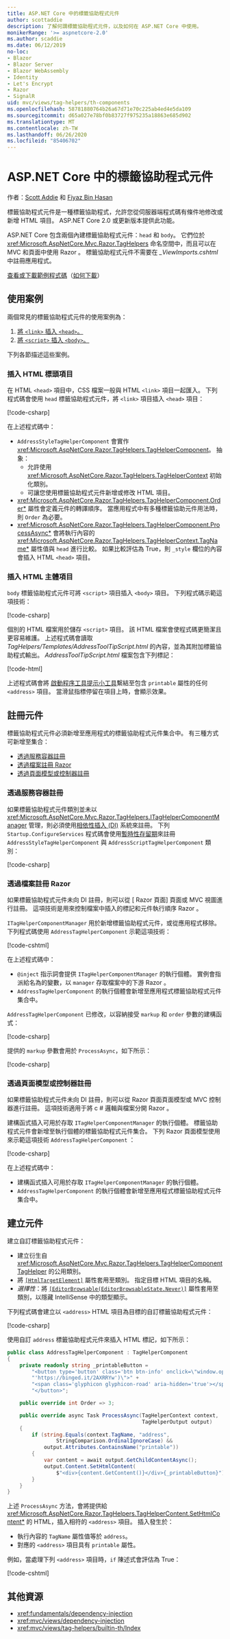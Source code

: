 ```yaml
---
title: ASP.NET Core 中的標籤協助程式元件
author: scottaddie
description: 了解何謂標籤協助程式元件，以及如何在 ASP.NET Core 中使用。
monikerRange: '>= aspnetcore-2.0'
ms.author: scaddie
ms.date: 06/12/2019
no-loc:
- Blazor
- Blazor Server
- Blazor WebAssembly
- Identity
- Let's Encrypt
- Razor
- SignalR
uid: mvc/views/tag-helpers/th-components
ms.openlocfilehash: 58781880764b26a67d71e70c225ab4ed4e5da109
ms.sourcegitcommit: d65a027e78bf0b83727f975235a18863e685d902
ms.translationtype: MT
ms.contentlocale: zh-TW
ms.lasthandoff: 06/26/2020
ms.locfileid: "85406702"
---
```

# <a name="tag-helper-components-in-aspnet-core"></a>ASP.NET Core 中的標籤協助程式元件

作者：[Scott Addie](https://twitter.com/Scott_Addie) 和 [Fiyaz Bin Hasan](https://github.com/fiyazbinhasan)

標籤協助程式元件是一種標籤協助程式，允許您從伺服器端程式碼有條件地修改或新增 HTML 項目。 ASP.NET Core 2.0 或更新版本提供此功能。

ASP.NET Core 包含兩個內建標籤協助程式元件：`head` 和 `body`。 它們位於 <xref:Microsoft.AspNetCore.Mvc.Razor.TagHelpers> 命名空間中，而且可以在 MVC 和頁面中使用 Razor 。 標籤協助程式元件不需要在 *_ViewImports.cshtml* 中註冊應用程式。

[查看或下載範例程式碼](https://github.com/dotnet/AspNetCore.Docs/tree/master/aspnetcore/mvc/views/tag-helpers/th-components/samples)（[如何下載](xref:index#how-to-download-a-sample)）

## <a name="use-cases"></a>使用案例

兩個常見的標籤協助程式元件的使用案例為：

1. [將 `<link>` 插入 `<head>`。](#inject-into-html-head-element)
1. [將 `<script>` 插入 `<body>`。](#inject-into-html-body-element)

下列各節描述這些案例。

### <a name="inject-into-html-head-element"></a>插入 HTML 標頭項目

在 HTML `<head>` 項目中，CSS 檔案一般與 HTML `<link>` 項目一起匯入。 下列程式碼會使用 `head` 標籤協助程式元件，將 `<link>` 項目插入 `<head>` 項目：

[!code-csharp[](th-components/samples/RazorPagesSample/TagHelpers/AddressStyleTagHelperComponent.cs)]

在上述程式碼中：

* `AddressStyleTagHelperComponent` 會實作 <xref:Microsoft.AspNetCore.Razor.TagHelpers.TagHelperComponent>。 抽象：
  * 允許使用 <xref:Microsoft.AspNetCore.Razor.TagHelpers.TagHelperContext> 初始化類別。
  * 可讓您使用標籤協助程式元件新增或修改 HTML 項目。
* <xref:Microsoft.AspNetCore.Razor.TagHelpers.TagHelperComponent.Order*> 屬性會定義元件的轉譯順序。 當應用程式中有多種標籤協助元件用法時，則 `Order` 為必要。
* <xref:Microsoft.AspNetCore.Razor.TagHelpers.TagHelperComponent.ProcessAsync*> 會將執行內容的 <xref:Microsoft.AspNetCore.Razor.TagHelpers.TagHelperContext.TagName*> 屬性值與 `head` 進行比較。 如果比較評估為 True，則 `_style` 欄位的內容會插入 HTML `<head>` 項目。

### <a name="inject-into-html-body-element"></a>插入 HTML 主體項目

`body` 標籤協助程式元件可將 `<script>` 項目插入 `<body>` 項目。 下列程式碼示範這項技術：

[!code-csharp[](th-components/samples/RazorPagesSample/TagHelpers/AddressScriptTagHelperComponent.cs)]

個別的 HTML 檔案用於儲存 `<script>` 項目。 該 HTML 檔案會使程式碼更簡潔且更容易維護。 上述程式碼會讀取 *TagHelpers/Templates/AddressToolTipScript.html* 的內容，並為其附加標籤協助程式輸出。 *AddressToolTipScript.html* 檔案包含下列標記：

[!code-html[](th-components/samples/RazorPagesSample/TagHelpers/Templates/AddressToolTipScript.html)]

上述程式碼會將 [ 啟動程序工具提示小工具](https://getbootstrap.com/docs/3.3/javascript/#tooltips)繫結至包含 `printable` 屬性的任何 `<address>` 項目。 當滑鼠指標停留在項目上時，會顯示效果。

## <a name="register-a-component"></a>註冊元件

標籤協助程式元件必須新增至應用程式的標籤協助程式元件集合中。 有三種方式可新增至集合：

* [透過服務容器註冊](#registration-via-services-container)
* [透過檔案註冊 Razor](#registration-via-razor-file)
* [透過頁面模型或控制器註冊](#registration-via-page-model-or-controller)

### <a name="registration-via-services-container"></a>透過服務容器註冊

如果標籤協助程式元件類別並未以 <xref:Microsoft.AspNetCore.Mvc.Razor.TagHelpers.ITagHelperComponentManager> 管理，則必須使用[相依性插入 (DI)](xref:fundamentals/dependency-injection) 系統來註冊。 下列 `Startup.ConfigureServices` 程式碼會使用[暫時性存留期](xref:fundamentals/dependency-injection#lifetime-and-registration-options)來註冊 `AddressStyleTagHelperComponent` 與 `AddressScriptTagHelperComponent` 類別：

[!code-csharp[](th-components/samples/RazorPagesSample/Startup.cs?name=snippet_ConfigureServices&highlight=12-15)]

### <a name="registration-via-razor-file"></a>透過檔案註冊 Razor

如果標籤協助程式元件未向 DI 註冊，則可以從 [ Razor 頁面] 頁面或 MVC 視圖進行註冊。 這項技術是用來控制檔案中插入的標記和元件執行順序 Razor 。

`ITagHelperComponentManager` 用於新增標籤協助程式元件，或從應用程式移除。 下列程式碼使用 `AddressTagHelperComponent` 示範這項技術：

[!code-cshtml[](th-components/samples/RazorPagesSample/Pages/Contact.cshtml?name=snippet_ITagHelperComponentManager)]

在上述程式碼中：

* `@inject` 指示詞會提供 `ITagHelperComponentManager` 的執行個體。 實例會指派給名為的變數，以 `manager` 存取檔案中的下游 Razor 。
* `AddressTagHelperComponent` 的執行個體會新增至應用程式標籤協助程式元件集合中。

`AddressTagHelperComponent` 已修改，以容納接受 `markup` 和 `order` 參數的建構函式：

[!code-csharp[](th-components/samples/RazorPagesSample/TagHelpers/AddressTagHelperComponent.cs?name=snippet_Constructor)]

提供的 `markup` 參數會用於 `ProcessAsync`，如下所示：

[!code-csharp[](th-components/samples/RazorPagesSample/TagHelpers/AddressTagHelperComponent.cs?name=snippet_ProcessAsync&highlight=10-11)]

### <a name="registration-via-page-model-or-controller"></a>透過頁面模型或控制器註冊

如果標籤協助程式元件未向 DI 註冊，則可以從 Razor 頁面頁面模型或 MVC 控制器進行註冊。 這項技術適用于將 c # 邏輯與檔案分開 Razor 。

建構函式插入可用於存取 `ITagHelperComponentManager` 的執行個體。 標籤協助程式元件會新增至執行個體的標籤協助程式元件集合。 下列 Razor 頁面模型使用來示範這項技術 `AddressTagHelperComponent` ：

[!code-csharp[](th-components/samples/RazorPagesSample/Pages/Index.cshtml.cs?name=snippet_IndexModelClass)]

在上述程式碼中：

* 建構函式插入可用於存取 `ITagHelperComponentManager` 的執行個體。
* `AddressTagHelperComponent` 的執行個體會新增至應用程式標籤協助程式元件集合中。

## <a name="create-a-component"></a>建立元件

建立自訂標籤協助程式元件：

* 建立衍生自 <xref:Microsoft.AspNetCore.Mvc.Razor.TagHelpers.TagHelperComponentTagHelper> 的公用類別。
* 將 [`[HtmlTargetElement]`](xref:Microsoft.AspNetCore.Razor.TagHelpers.HtmlTargetElementAttribute) 屬性套用至類別。 指定目標 HTML 項目的名稱。
* *選擇性*：將 [`[EditorBrowsable(EditorBrowsableState.Never)]`](xref:System.ComponentModel.EditorBrowsableAttribute) 屬性套用至類別，以隱藏 IntelliSense 中的類型顯示。

下列程式碼會建立以 `<address>` HTML 項目為目標的自訂標籤協助程式元件：

[!code-csharp[](th-components/samples/RazorPagesSample/TagHelpers/AddressTagHelperComponentTagHelper.cs)]

使用自訂 `address` 標籤協助程式元件來插入 HTML 標記，如下所示：

```csharp
public class AddressTagHelperComponent : TagHelperComponent
{
    private readonly string _printableButton =
        "<button type='button' class='btn btn-info' onclick=\"window.open(" +
        "'https://binged.it/2AXRRYw')\">" +
        "<span class='glyphicon glyphicon-road' aria-hidden='true'></span>" +
        "</button>";

    public override int Order => 3;

    public override async Task ProcessAsync(TagHelperContext context,
                                            TagHelperOutput output)
    {
        if (string.Equals(context.TagName, "address",
                StringComparison.OrdinalIgnoreCase) &&
            output.Attributes.ContainsName("printable"))
        {
            var content = await output.GetChildContentAsync();
            output.Content.SetHtmlContent(
                $"<div>{content.GetContent()}</div>{_printableButton}");
        }
    }
}
```

上述 `ProcessAsync` 方法，會將提供給 <xref:Microsoft.AspNetCore.Razor.TagHelpers.TagHelperContent.SetHtmlContent*> 的 HTML，插入相符的 `<address>` 項目。 插入發生於：

* 執行內容的 `TagName` 屬性值等於 `address`。
* 對應的 `<address>` 項目具有 `printable` 屬性。

例如，當處理下列 `<address>` 項目時，`if` 陳述式會評估為 True：

[!code-cshtml[](th-components/samples/RazorPagesSample/Pages/Contact.cshtml?name=snippet_AddressPrintable)]

## <a name="additional-resources"></a>其他資源

* <xref:fundamentals/dependency-injection>
* <xref:mvc/views/dependency-injection>
* <xref:mvc/views/tag-helpers/builtin-th/Index>
